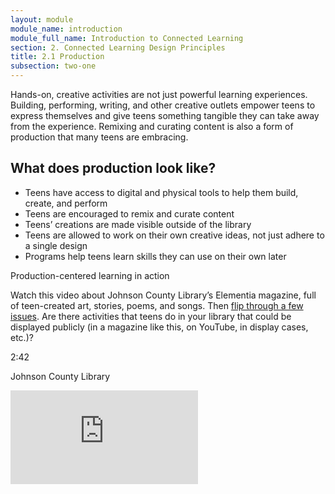 ```yaml
---
layout: module
module_name: introduction
module_full_name: Introduction to Connected Learning
section: 2. Connected Learning Design Principles
title: 2.1 Production
subsection: two-one
---
```


Hands-on, creative activities are not just powerful learning experiences. Building, performing, writing, and other creative outlets empower teens to express themselves and give teens something tangible they can take away from the experience. Remixing and curating content is also a form of production that many teens are embracing. 

## What does production look like?
* Teens have access to digital and physical tools to help them build, create, and perform
* Teens are encouraged to remix and curate content
* Teens’ creations are made visible outside of the library
* Teens are allowed to work on their own creative ideas, not just adhere to a single design
* Programs help teens learn skills they can use on their own later

<div class="reflection">
  <p class="box-title">Production-centered learning in action</p>
<p>Watch this video about Johnson County Library’s Elementia magazine, full of teen-created art, stories, poems, and songs. Then <a href="https://www.jocolibrary.org/teens/elementia">flip through a few issues</a>. Are there activities that teens do in your library that could be displayed publicly (in a magazine like this, on YouTube, in display cases, etc.)?</p>
<p class="videotime">2:42</p><p class="source">Johnson County Library</p>
<div class="video">
<iframe src="https://www.youtube.com/embed/hEkkw4Akijg" frameborder="0" allow="autoplay; encrypted-media" allowfullscreen></iframe></div>
</div>



